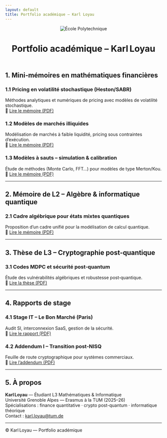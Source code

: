 ```yaml
---
layout: default
title: Portfolio académique – Karl Loyau
---
```


<link rel="stylesheet" href="/css/style.css">

<header>
  <img src="/assets/logo_x.png" alt="École Polytechnique" />
  <h1>Portfolio académique – Karl Loyau</h1>
</header>

<div class="container">

## 1. Mini‑mémoires en mathématiques financières

### 1.1 Pricing en volatilité stochastique (Heston/SABR)  
Méthodes analytiques et numériques de pricing avec modèles de volatilité stochastique.  
📄 [Lire le mémoire (PDF)](./memoires/heston-sabr/heston_sabr.pdf)

### 1.2 Modèles de marchés illiquides  
Modélisation de marchés à faible liquidité, pricing sous contraintes d’exécution.  
📄 [Lire le mémoire (PDF)](./memoires/marche-illiquide/illiquid_pricing.pdf)

### 1.3 Modèles à sauts – simulation & calibration  
Étude de méthodes (Monte Carlo, FFT…) pour modèles de type Merton/Kou.  
📄 [Lire le mémoire (PDF)](./memoires/numerique-sauts/sauts_numeriques.pdf)

---

## 2. Mémoire de L2 – Algèbre & informatique quantique

### 2.1 Cadre algébrique pour états mixtes quantiques  
Proposition d’un cadre unifié pour la modélisation de calcul quantique.  
📄 [Lire le mémoire (PDF)](./memoires/l2/PAN_quantum.pdf)

---

## 3. Thèse de L3 – Cryptographie post-quantique

### 3.1 Codes MDPC et sécurité post‑quantum  
Étude des vulnérabilités algébriques et robustesse post‑quantique.  
📄 [Lire la thèse (PDF)](./these-mdpc/mdpc.pdf)

---

## 4. Rapports de stage

### 4.1 Stage IT – Le Bon Marché (Paris)  
Audit SI, interconnexion SaaS, gestion de la sécurité.  
📄 [Lire le rapport (PDF)](./rapport-stage/rapport_stage.pdf)

### 4.2 Addendum I – Transition post‑NISQ  
Feuille de route cryptographique pour systèmes commerciaux.  
📄 [Lire l’addendum (PDF)](./rapport-stage/rapport_stage.pdf)

---

## 5. À propos

**Karl Loyau** — Étudiant L3 Mathématiques & Informatique  
Université Grenoble Alpes — Erasmus à la TUM (2025–26)  
Spécialisations : finance quantitative · crypto post-quantum · informatique théorique  
Contact : karl.loyau@tum.de

---

<footer>
© Karl Loyau — Portfolio académique
</footer>